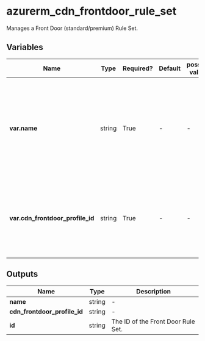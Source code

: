 # azurerm_cdn_frontdoor_rule_set

Manages a Front Door (standard/premium) Rule Set.

## Variables

| Name | Type | Required? | Default  | possible values | Description |
| ---- | ---- | --------- | -------- | ----------- | ----------- |
| **var.name** | string | True | -  |  -  | The name which should be used for this Front Door Rule Set. Changing this forces a new Front Door Rule Set to be created. | 
| **var.cdn_frontdoor_profile_id** | string | True | -  |  -  | The ID of the Front Door Profile. Changing this forces a new Front Door Rule Set to be created. | 



## Outputs

| Name | Type | Description |
| ---- | ---- | --------- | 
| **name** | string  | - | 
| **cdn_frontdoor_profile_id** | string  | - | 
| **id** | string  | The ID of the Front Door Rule Set. | 